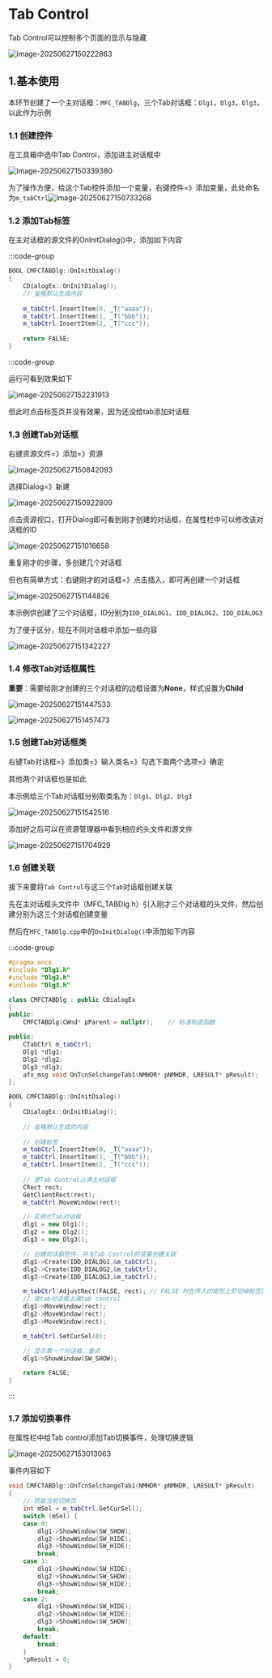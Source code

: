 # Tab Control

Tab Control可以控制多个页面的显示与隐藏

![image-20250627150222863](https://gitee.com/xarzhi/picture/raw/master/img/image-20250627150222863.png)



## 1.基本使用

本环节创建了一个主对话框：`MFC_TABDlg`，三个Tab对话框：`Dlg1`，`Dlg3`，`Dlg3`，以此作为示例



### 1.1 创建控件

在工具箱中选中Tab Control，添加进主对话框中

![image-20250627150339380](https://gitee.com/xarzhi/picture/raw/master/img/image-20250627150339380.png)

为了操作方便，给这个Tab控件添加一个变量，右键控件=》添加变量，此处命名为`m_tabCtrl`![image-20250627150733268](https://gitee.com/xarzhi/picture/raw/master/img/image-20250627150733268.png)





### 1.2 添加Tab标签

在主对话框的源文件的OnInitDialog()中，添加如下内容

:::code-group

```c++ [MFC_TABDlg.cpp] {6-8}
BOOL CMFCTABDlg::OnInitDialog()
{
    CDialogEx::OnInitDialog();
    // 省略默认生成内容
    
    m_tabCtrl.InsertItem(0, _T("aaaa"));
    m_tabCtrl.InsertItem(1, _T("bbb"));
    m_tabCtrl.InsertItem(2, _T("ccc"));
    
    return FALSE;
}
```

:::code-group

运行可看到效果如下

![image-20250627152231913](https://gitee.com/xarzhi/picture/raw/master/img/image-20250627152231913.png)

但此时点击标签页并没有效果，因为还没给tab添加对话框

### 1.3 创建Tab对话框

右键资源文件=》添加=》资源

![image-20250627150842093](https://gitee.com/xarzhi/picture/raw/master/img/image-20250627150842093.png)

选择Dialog=》新建

![image-20250627150922809](https://gitee.com/xarzhi/picture/raw/master/img/image-20250627150922809.png)

点击资源视口，打开Dialog即可看到刚才创建的对话框，在属性栏中可以修改该对话框的ID

![image-20250627151016658](https://gitee.com/xarzhi/picture/raw/master/img/image-20250627151016658.png)

重复刚才的步骤，多创建几个对话框

但也有简单方式：右键刚才的对话框=》点击插入，即可再创建一个对话框

![image-20250627151144826](https://gitee.com/xarzhi/picture/raw/master/img/image-20250627151144826.png)

本示例供创建了三个对话框，ID分别为`IDD_DIALOG1`、`IDD_DIALOG2`、`IDD_DIALOG3`

为了便于区分，现在不同对话框中添加一些内容

![image-20250627151342227](https://gitee.com/xarzhi/picture/raw/master/img/image-20250627151342227.png)



### 1.4 修改Tab对话框属性

**重要**：需要给刚才创建的三个对话框的边框设置为**None**，样式设置为**Child**

![image-20250627151447533](https://gitee.com/xarzhi/picture/raw/master/img/image-20250627151447533.png)

![image-20250627151457473](https://gitee.com/xarzhi/picture/raw/master/img/image-20250627151457473.png)

### 1.5 创建Tab对话框类

右键Tab对话框=》添加类=》输入类名=》勾选下面两个选项=》确定

其他两个对话框也是如此

本示例给三个Tab对话框分别取类名为：`Dlg1`、`Dlg2`、`Dlg3`

![image-20250627151542516](https://gitee.com/xarzhi/picture/raw/master/img/image-20250627151542516.png)

添加好之后可以在资源管理器中看到相应的头文件和源文件

![image-20250627151704929](https://gitee.com/xarzhi/picture/raw/master/img/image-20250627151704929.png)



### 1.6 创建关联

接下来要将`Tab Control`与这三个`Tab`对话框创建关联

先在主对话框头文件中（MFC_TABDlg.h）引入刚才三个对话框的头文件，然后创建分别为这三个对话框创建变量

然后在`MFC_TABDlg.cpp`中的`OnInitDialog()`中添加如下内容



:::code-group

```c++ [MFC_TABDlg.h] {2-4,13-15}
#pragma once
#include "Dlg1.h"
#include "Dlg2.h"
#include "Dlg3.h"

class CMFCTABDlg : public CDialogEx
{
public:
	CMFCTABDlg(CWnd* pParent = nullptr);	// 标准构造函数

public:
	CTabCtrl m_tabCtrl;
	Dlg1 *dlg1;
	Dlg2 *dlg2;
	Dlg3 *dlg3;
	afx_msg void OnTcnSelchangeTab1(NMHDR* pNMHDR, LRESULT* pResult);
};
```

```c++ [MFC_TABDlg.cpp]
BOOL CMFCTABDlg::OnInitDialog()
{
	CDialogEx::OnInitDialog();
    
    // 省略默认生成的内容
    
    // 创建标签
	m_tabCtrl.InsertItem(0, _T("aaaa"));
	m_tabCtrl.InsertItem(1, _T("bbb"));
	m_tabCtrl.InsertItem(2, _T("ccc"));
	
    // 使Tab Control占满主对话框
	CRect rect;
	GetClientRect(rect);
	m_tabCtrl.MoveWindow(rect);

	// 实例化Tab对话框
	dlg1 = new Dlg1();
	dlg2 = new Dlg2();
	dlg3 = new Dlg3();

    // 创建对话框控件，并与Tab Control的变量创建关联
	dlg1->Create(IDD_DIALOG1,&m_tabCtrl);
	dlg2->Create(IDD_DIALOG2,&m_tabCtrl);
	dlg3->Create(IDD_DIALOG3,&m_tabCtrl);

	m_tabCtrl.AdjustRect(FALSE, rect); // FALSE 时在传入的矩形上剪切掉标签页区域
    // 使tab对话框占满tab control
	dlg1->MoveWindow(rect);
	dlg2->MoveWindow(rect);
	dlg3->MoveWindow(rect);

	m_tabCtrl.SetCurSel(0);

	// 显示第一个对话框，重点
	dlg1->ShowWindow(SW_SHOW);

 	return FALSE;   
}
```

:::



### 1.7 添加切换事件

在属性栏中给Tab control添加Tab切换事件，处理切换逻辑

![image-20250627153013063](https://gitee.com/xarzhi/picture/raw/master/img/image-20250627153013063.png)

事件内容如下

```c++
void CMFCTABDlg::OnTcnSelchangeTab1(NMHDR* pNMHDR, LRESULT* pResult)
{
    // 获取当前切换页
	int mSel = m_tabCtrl.GetCurSel();
	switch (mSel) {
	case 0:
		dlg1->ShowWindow(SW_SHOW);
		dlg2->ShowWindow(SW_HIDE);
		dlg3->ShowWindow(SW_HIDE);
		break;
	case 1:
		dlg1->ShowWindow(SW_HIDE);
		dlg2->ShowWindow(SW_SHOW);
		dlg3->ShowWindow(SW_HIDE);
		break;
	case 2:
		dlg1->ShowWindow(SW_HIDE);
		dlg2->ShowWindow(SW_HIDE);
		dlg3->ShowWindow(SW_SHOW);
		break;
	default:
		break;
	}
	*pResult = 0;
}
```







